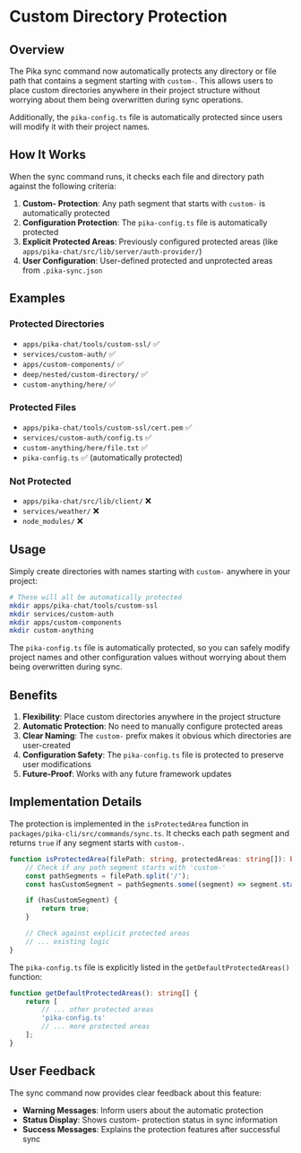 # Custom Directory Protection

## Overview

The Pika sync command now automatically protects any directory or file path that contains a segment starting with `custom-`. This allows users to place custom directories anywhere in their project structure without worrying about them being overwritten during sync operations.

Additionally, the `pika-config.ts` file is automatically protected since users will modify it with their project names.

## How It Works

When the sync command runs, it checks each file and directory path against the following criteria:

1. **Custom- Protection**: Any path segment that starts with `custom-` is automatically protected
2. **Configuration Protection**: The `pika-config.ts` file is automatically protected
3. **Explicit Protected Areas**: Previously configured protected areas (like `apps/pika-chat/src/lib/server/auth-provider/`)
4. **User Configuration**: User-defined protected and unprotected areas from `.pika-sync.json`

## Examples

### Protected Directories

- `apps/pika-chat/tools/custom-ssl/` ✅
- `services/custom-auth/` ✅
- `apps/custom-components/` ✅
- `deep/nested/custom-directory/` ✅
- `custom-anything/here/` ✅

### Protected Files

- `apps/pika-chat/tools/custom-ssl/cert.pem` ✅
- `services/custom-auth/config.ts` ✅
- `custom-anything/here/file.txt` ✅
- `pika-config.ts` ✅ (automatically protected)

### Not Protected

- `apps/pika-chat/src/lib/client/` ❌
- `services/weather/` ❌
- `node_modules/` ❌

## Usage

Simply create directories with names starting with `custom-` anywhere in your project:

```bash
# These will all be automatically protected
mkdir apps/pika-chat/tools/custom-ssl
mkdir services/custom-auth
mkdir apps/custom-components
mkdir custom-anything
```

The `pika-config.ts` file is automatically protected, so you can safely modify project names and other configuration values without worrying about them being overwritten during sync.

## Benefits

1. **Flexibility**: Place custom directories anywhere in the project structure
2. **Automatic Protection**: No need to manually configure protected areas
3. **Clear Naming**: The `custom-` prefix makes it obvious which directories are user-created
4. **Configuration Safety**: The `pika-config.ts` file is protected to preserve user modifications
5. **Future-Proof**: Works with any future framework updates

## Implementation Details

The protection is implemented in the `isProtectedArea` function in `packages/pika-cli/src/commands/sync.ts`. It checks each path segment and returns `true` if any segment starts with `custom-`.

```typescript
function isProtectedArea(filePath: string, protectedAreas: string[]): boolean {
    // Check if any path segment starts with 'custom-'
    const pathSegments = filePath.split('/');
    const hasCustomSegment = pathSegments.some((segment) => segment.startsWith('custom-'));

    if (hasCustomSegment) {
        return true;
    }

    // Check against explicit protected areas
    // ... existing logic
}
```

The `pika-config.ts` file is explicitly listed in the `getDefaultProtectedAreas()` function:

```typescript
function getDefaultProtectedAreas(): string[] {
    return [
        // ... other protected areas
        'pika-config.ts'
        // ... more protected areas
    ];
}
```

## User Feedback

The sync command now provides clear feedback about this feature:

- **Warning Messages**: Inform users about the automatic protection
- **Status Display**: Shows custom- protection status in sync information
- **Success Messages**: Explains the protection features after successful sync
